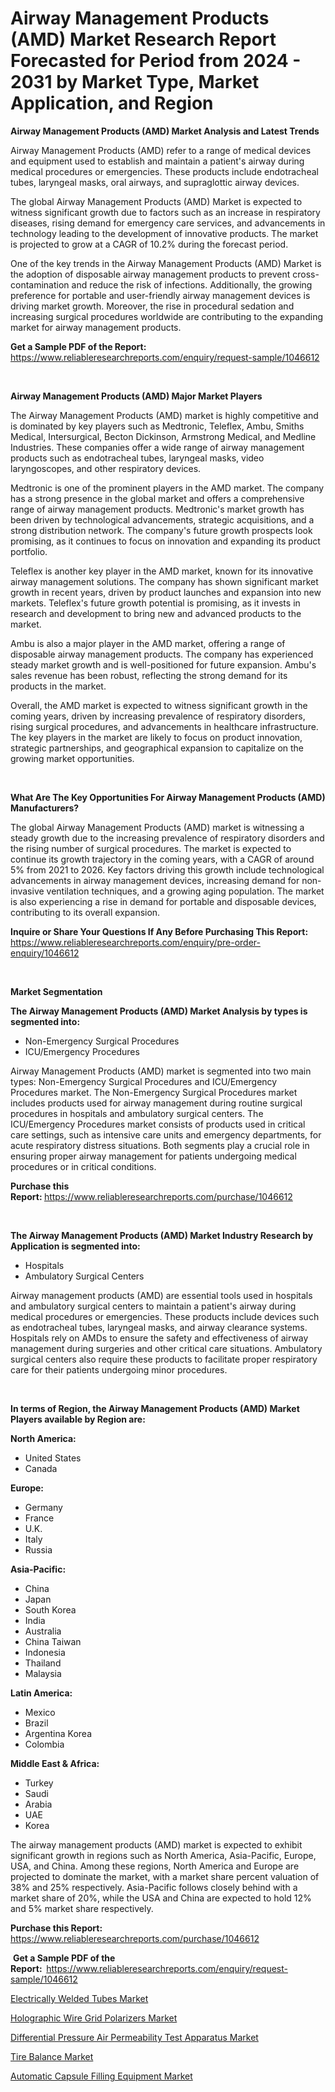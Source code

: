 <p><h1>Airway Management Products (AMD) Market Research Report Forecasted for Period from 2024 -  2031 by Market Type, Market Application, and Region</h1></p><p><strong>Airway Management Products (AMD) Market Analysis and Latest Trends</strong></p>
<p><p>Airway Management Products (AMD) refer to a range of medical devices and equipment used to establish and maintain a patient's airway during medical procedures or emergencies. These products include endotracheal tubes, laryngeal masks, oral airways, and supraglottic airway devices.</p><p>The global Airway Management Products (AMD) Market is expected to witness significant growth due to factors such as an increase in respiratory diseases, rising demand for emergency care services, and advancements in technology leading to the development of innovative products. The market is projected to grow at a CAGR of 10.2% during the forecast period.</p><p>One of the key trends in the Airway Management Products (AMD) Market is the adoption of disposable airway management products to prevent cross-contamination and reduce the risk of infections. Additionally, the growing preference for portable and user-friendly airway management devices is driving market growth. Moreover, the rise in procedural sedation and increasing surgical procedures worldwide are contributing to the expanding market for airway management products.</p></p>
<p><strong>Get a Sample PDF of the Report:&nbsp;</strong> <a href="https://www.reliableresearchreports.com/enquiry/request-sample/1046612">https://www.reliableresearchreports.com/enquiry/request-sample/1046612</a></p>
<p>&nbsp;</p>
<p><strong>Airway Management Products (AMD) Major Market Players</strong></p>
<p><p>The Airway Management Products (AMD) market is highly competitive and is dominated by key players such as Medtronic, Teleflex, Ambu, Smiths Medical, Intersurgical, Becton Dickinson, Armstrong Medical, and Medline Industries. These companies offer a wide range of airway management products such as endotracheal tubes, laryngeal masks, video laryngoscopes, and other respiratory devices.</p><p>Medtronic is one of the prominent players in the AMD market. The company has a strong presence in the global market and offers a comprehensive range of airway management products. Medtronic's market growth has been driven by technological advancements, strategic acquisitions, and a strong distribution network. The company's future growth prospects look promising, as it continues to focus on innovation and expanding its product portfolio.</p><p>Teleflex is another key player in the AMD market, known for its innovative airway management solutions. The company has shown significant market growth in recent years, driven by product launches and expansion into new markets. Teleflex's future growth potential is promising, as it invests in research and development to bring new and advanced products to the market.</p><p>Ambu is also a major player in the AMD market, offering a range of disposable airway management products. The company has experienced steady market growth and is well-positioned for future expansion. Ambu's sales revenue has been robust, reflecting the strong demand for its products in the market.</p><p>Overall, the AMD market is expected to witness significant growth in the coming years, driven by increasing prevalence of respiratory disorders, rising surgical procedures, and advancements in healthcare infrastructure. The key players in the market are likely to focus on product innovation, strategic partnerships, and geographical expansion to capitalize on the growing market opportunities.</p></p>
<p>&nbsp;</p>
<p><strong>What Are The Key Opportunities For Airway Management Products (AMD) Manufacturers?</strong></p>
<p><p>The global Airway Management Products (AMD) market is witnessing a steady growth due to the increasing prevalence of respiratory disorders and the rising number of surgical procedures. The market is expected to continue its growth trajectory in the coming years, with a CAGR of around 5% from 2021 to 2026. Key factors driving this growth include technological advancements in airway management devices, increasing demand for non-invasive ventilation techniques, and a growing aging population. The market is also experiencing a rise in demand for portable and disposable devices, contributing to its overall expansion.</p></p>
<p><strong>Inquire or Share Your Questions If Any Before Purchasing This Report:</strong> <a href="https://www.reliableresearchreports.com/enquiry/pre-order-enquiry/1046612">https://www.reliableresearchreports.com/enquiry/pre-order-enquiry/1046612</a></p>
<p>&nbsp;</p>
<p><strong>Market Segmentation</strong></p>
<p><strong>The Airway Management Products (AMD) Market Analysis by types is segmented into:</strong></p>
<p><ul><li>Non-Emergency Surgical Procedures</li><li>ICU/Emergency Procedures</li></ul></p>
<p><p>Airway Management Products (AMD) market is segmented into two main types: Non-Emergency Surgical Procedures and ICU/Emergency Procedures market. The Non-Emergency Surgical Procedures market includes products used for airway management during routine surgical procedures in hospitals and ambulatory surgical centers. The ICU/Emergency Procedures market consists of products used in critical care settings, such as intensive care units and emergency departments, for acute respiratory distress situations. Both segments play a crucial role in ensuring proper airway management for patients undergoing medical procedures or in critical conditions.</p></p>
<p><strong>Purchase this Report:&nbsp;</strong><a href="https://www.reliableresearchreports.com/purchase/1046612">https://www.reliableresearchreports.com/purchase/1046612</a></p>
<p>&nbsp;</p>
<p><strong>The Airway Management Products (AMD) Market Industry Research by Application is segmented into:</strong></p>
<p><ul><li>Hospitals</li><li>Ambulatory Surgical Centers</li></ul></p>
<p><p>Airway management products (AMD) are essential tools used in hospitals and ambulatory surgical centers to maintain a patient's airway during medical procedures or emergencies. These products include devices such as endotracheal tubes, laryngeal masks, and airway clearance systems. Hospitals rely on AMDs to ensure the safety and effectiveness of airway management during surgeries and other critical care situations. Ambulatory surgical centers also require these products to facilitate proper respiratory care for their patients undergoing minor procedures.</p></p>
<p>&nbsp;</p>
<p><strong>In terms of Region, the Airway Management Products (AMD) Market Players available by Region are:</strong></p>
<p>
    <p> <strong> North America: </strong>
        <ul>
            <li>United States</li>
            <li>Canada</li>
        </ul>
        </p> 
    <p> <strong> Europe: </strong>
        <ul>
            <li>Germany</li>
            <li>France</li>
            <li>U.K.</li>
            <li>Italy</li>
            <li>Russia</li>
        </ul>
        </p> 
    <p> <strong> Asia-Pacific: </strong>
        <ul>
            <li>China</li>
            <li>Japan</li>
            <li>South Korea</li>
            <li>India</li>
            <li>Australia</li>
            <li>China Taiwan</li>
            <li>Indonesia</li>
            <li>Thailand</li>
            <li>Malaysia</li>
        </ul>
        </p> 
    <p> <strong> Latin America: </strong>
        <ul>
            <li>Mexico</li>
            <li>Brazil</li>
            <li>Argentina Korea</li>
            <li>Colombia</li>
        </ul>
        </p> 
    <p> <strong> Middle East & Africa: </strong>
        <ul>
            <li>Turkey</li>
            <li>Saudi</li>
            <li>Arabia</li>
            <li>UAE</li>
            <li>Korea</li>
        </ul>
    </p>
    </p>
<p><p>The airway management products (AMD) market is expected to exhibit significant growth in regions such as North America, Asia-Pacific, Europe, USA, and China. Among these regions, North America and Europe are projected to dominate the market, with a market share percent valuation of 38% and 25% respectively. Asia-Pacific follows closely behind with a market share of 20%, while the USA and China are expected to hold 12% and 5% market share respectively.</p></p>
<p><strong>Purchase this Report: </strong><a href="https://www.reliableresearchreports.com/purchase/1046612">https://www.reliableresearchreports.com/purchase/1046612</a></p>
<p>&nbsp;<strong>Get a Sample PDF of the Report:&nbsp;&nbsp;</strong><a href="https://www.reliableresearchreports.com/enquiry/request-sample/1046612">https://www.reliableresearchreports.com/enquiry/request-sample/1046612</a></p>
<p><strong></strong></p>
<p><p><a href="https://github.com/mabutironaldo/Market-Research-Report-List-3/blob/main/electrically-welded-tubes-market.md">Electrically Welded Tubes Market</a></p><p><a href="https://medium.com/@ruthmorales25/holographic-wire-grid-polarizers-market-insights-into-market-cagr-market-trends-and-growth-1767d1a0d230">Holographic Wire Grid Polarizers Market</a></p><p><a href="https://medium.com/@ruthmorales25/differential-pressure-air-permeability-test-apparatus-market-size-market-outlook-and-market-e87c2542bdce">Differential Pressure Air Permeability Test Apparatus Market</a></p><p><a href="https://github.com/Paul14Anderson63/Market-Research-Report-List-2/blob/main/tire-balance-market.md">Tire Balance Market</a></p><p><a href="https://medium.com/@anamariaagolli86/automatic-capsule-filling-equipment-market-analysis-its-cagr-market-segmentation-and-global-b08418b3ef9e">Automatic Capsule Filling Equipment Market</a></p></p>